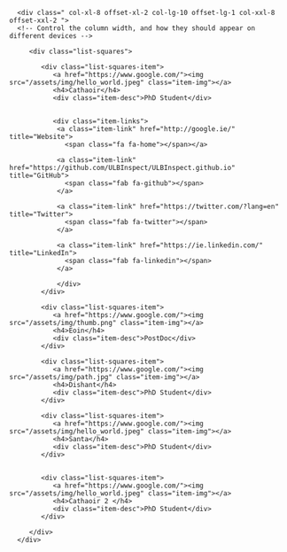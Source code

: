<div class="container-md" role="main">
   
   <div class="row">

      <div class=" col-xl-8 offset-xl-2 col-lg-10 offset-lg-1 col-xxl-8 offset-xxl-2 ">
      <!-- Control the column width, and how they should appear on different devices -->

         <div class="list-squares">

            <div class="list-squares-item">
               <a href="https://www.google.com/"><img src="/assets/img/hello_world.jpeg" class="item-img"></a>
               <h4>Cathaoir</h4>
               <div class="item-desc">PhD Student</div>
                  
               
               <div class="item-links">
                <a class="item-link" href="http://google.ie/" title="Website">
                  <span class="fa fa-home"></span></a>

                <a class="item-link" href="https://github.com/ULBInspect/ULBInspect.github.io" title="GitHub">
                  <span class="fab fa-github"></span>
                </a>

                <a class="item-link" href="https://twitter.com/?lang=en" title="Twitter">
                  <span class="fab fa-twitter"></span>
                </a>
               
                <a class="item-link" href="https://ie.linkedin.com/" title="LinkedIn">
                  <span class="fab fa-linkedin"></span>
                </a>

                </div>
            </div>

            <div class="list-squares-item">
               <a href="https://www.google.com/"><img src="/assets/img/thumb.png" class="item-img"></a>
               <h4>Eoin</h4>
               <div class="item-desc">PostDoc</div>
            </div>

            <div class="list-squares-item">
               <a href="https://www.google.com/"><img src="/assets/img/path.jpg" class="item-img"></a>
               <h4>Dishant</h4>
               <div class="item-desc">PhD Student</div>
            </div>

            <div class="list-squares-item">
               <a href="https://www.google.com/"><img src="/assets/img/hello_world.jpeg" class="item-img"></a>
               <h4>Santa</h4>
               <div class="item-desc">PhD Student</div>
            </div>


            <div class="list-squares-item">
               <a href="https://www.google.com/"><img src="/assets/img/hello_world.jpeg" class="item-img"></a>
               <h4>Cathaoir 2 </h4>
               <div class="item-desc">PhD Student</div>
            </div>

         </div>
      </div>
   </div>
</div>

  


